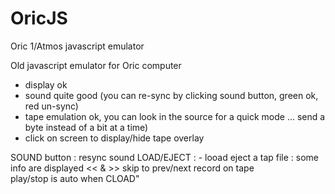 # OricJS
Oric 1/Atmos javascript emulator

Old javascript emulator for Oric computer

- display ok
- sound quite good (you can re-sync by clicking sound button, green ok, red un-sync)
- tape emulation ok, you can look in the source for a quick mode ... send a byte instead of a bit at a time)
- click on screen to display/hide tape overlay

SOUND button : resync sound
LOAD/EJECT : - looad eject a tap file : some info are displayed 
         << & >> skip to prev/next record on tape    
         play/stop is auto when CLOAD"
         
